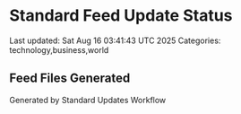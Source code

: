 # Standard Feed Update Status
Last updated: Sat Aug 16 03:41:43 UTC 2025
Categories: technology,business,world

## Feed Files Generated

Generated by Standard Updates Workflow
